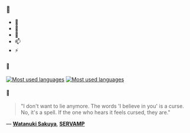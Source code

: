 ### 👋

- 🔭
- 🌱
- 💬
- 📫
- ⚡

#### 🧏

[![Most used languages](https://github-readme-stats-aynah.vercel.app/api/top-langs/?username=aynh&theme=solarized-dark&langs_count=6&layout=compact&hide_title=true)](https://github.com/anuraghazra/github-readme-stats#gh-dark-mode-only)
[![Most used languages](https://github-readme-stats-aynah.vercel.app/api/top-langs/?username=aynh&theme=solarized-light&langs_count=6&layout=compact&hide_title=true)](https://github.com/anuraghazra/github-readme-stats#gh-light-mode-only)

#### 💬

> "I don't want to lie anymore. The words 'I believe in you' is a curse. No, it's a spell. If the one who hears it feels cursed, they are."

&mdash; [**Watanuki Sakuya**](https://myanimelist.net/character.php?q=Watanuki%20Sakuya&cat=character), [**SERVAMP**](https://myanimelist.net/search/all?q=SERVAMP&cat=all)
